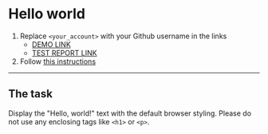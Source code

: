 # Hello world
1. Replace `<your_account>` with your Github username in the links
    - [DEMO LINK](https://YanG-6668.github.io/layout_hello-world/) <br>
    - [TEST REPORT LINK](https://YanG-6668.github.io/layout_hello-world/report/html_report/)
2. Follow [this instructions](https://mate-academy.github.io/layout_task-guideline/)
___

## The task 
Display the "Hello, world!" text with the default browser styling. Please do not 
use any enclosing tags like `<h1>` or `<p>`.
